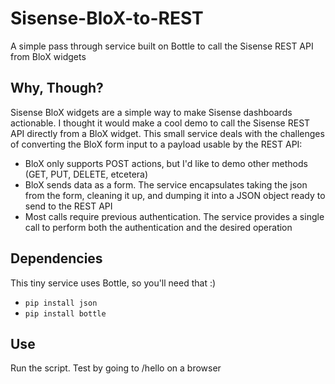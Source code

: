 # Sisense-BloX-to-REST
A simple pass through service built on Bottle to call the Sisense REST API from BloX widgets

## Why, Though?
Sisense BloX widgets are a simple way to make Sisense dashboards actionable. I thought it would make a cool demo to call the Sisense REST API directly from a BloX widget. This small service deals with the challenges of converting the BloX form input to a payload usable by the REST API:

* BloX only supports POST actions, but I'd like to demo other methods (GET, PUT, DELETE, etcetera)
* BloX sends data as a form. The service encapsulates taking the json from the form, cleaning it up, and dumping it into a JSON object ready to send to the REST API
* Most calls require previous authentication. The service provides a single call to perform both the authentication and the desired operation

## Dependencies
This tiny service uses Bottle, so you'll need that :) 

* `pip install json`
* `pip install bottle`

## Use
Run the script. Test by going to /hello on a browser

